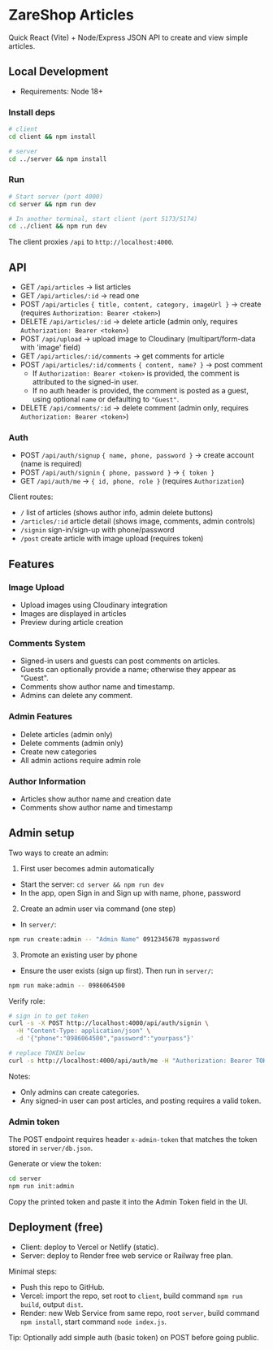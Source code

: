 # ZareShop Articles

Quick React (Vite) + Node/Express JSON API to create and view simple articles.

## Local Development

- Requirements: Node 18+

### Install deps

```bash
# client
cd client && npm install

# server
cd ../server && npm install
```

### Run

```bash
# Start server (port 4000)
cd server && npm run dev

# In another terminal, start client (port 5173/5174)
cd ../client && npm run dev
```

The client proxies `/api` to `http://localhost:4000`.

## API

- GET `/api/articles` → list articles
- GET `/api/articles/:id` → read one
- POST `/api/articles` `{ title, content, category, imageUrl }` → create (requires `Authorization: Bearer <token>`)
- DELETE `/api/articles/:id` → delete article (admin only, requires `Authorization: Bearer <token>`)
- POST `/api/upload` → upload image to Cloudinary (multipart/form-data with 'image' field)
- GET `/api/articles/:id/comments` → get comments for article
- POST `/api/articles/:id/comments` `{ content, name? }` → post comment
  - If `Authorization: Bearer <token>` is provided, the comment is attributed to the signed-in user.
  - If no auth header is provided, the comment is posted as a guest, using optional `name` or defaulting to `"Guest"`.
- DELETE `/api/comments/:id` → delete comment (admin only, requires `Authorization: Bearer <token>`)

### Auth

- POST `/api/auth/signup` `{ name, phone, password }` → create account (name is required)
- POST `/api/auth/signin` `{ phone, password }` → `{ token }`
- GET `/api/auth/me` → `{ id, phone, role }` (requires `Authorization`)

Client routes:
- `/` list of articles (shows author info, admin delete buttons)
- `/articles/:id` article detail (shows image, comments, admin controls)
- `/signin` sign-in/sign-up with phone/password
- `/post` create article with image upload (requires token)

## Features

### Image Upload
- Upload images using Cloudinary integration
- Images are displayed in articles
- Preview during article creation

### Comments System
- Signed-in users and guests can post comments on articles.
- Guests can optionally provide a name; otherwise they appear as "Guest".
- Comments show author name and timestamp.
- Admins can delete any comment.

### Admin Features
- Delete articles (admin only)
- Delete comments (admin only)
- Create new categories
- All admin actions require admin role

### Author Information
- Articles show author name and creation date
- Comments show author name and timestamp

## Admin setup

Two ways to create an admin:

1) First user becomes admin automatically
- Start the server: `cd server && npm run dev`
- In the app, open Sign in and Sign up with name, phone, password

2) Create an admin user via command (one step)
- In `server/`:

```bash
npm run create:admin -- "Admin Name" 0912345678 mypassword
```

3) Promote an existing user by phone
- Ensure the user exists (sign up first). Then run in `server/`:

```bash
npm run make:admin -- 0986064500
```

Verify role:

```bash
# sign in to get token
curl -s -X POST http://localhost:4000/api/auth/signin \
  -H "Content-Type: application/json" \
  -d '{"phone":"0986064500","password":"yourpass"}'

# replace TOKEN below
curl -s http://localhost:4000/api/auth/me -H "Authorization: Bearer TOKEN"
```

Notes:
- Only admins can create categories.
- Any signed-in user can post articles, and posting requires a valid token.

### Admin token

The POST endpoint requires header `x-admin-token` that matches the token stored in `server/db.json`.

Generate or view the token:

```bash
cd server
npm run init:admin
```

Copy the printed token and paste it into the Admin Token field in the UI.

## Deployment (free)

- Client: deploy to Vercel or Netlify (static).
- Server: deploy to Render free web service or Railway free plan.

Minimal steps:
- Push this repo to GitHub.
- Vercel: import the repo, set root to `client`, build command `npm run build`, output `dist`.
- Render: new Web Service from same repo, root `server`, build command `npm install`, start command `node index.js`.

Tip: Optionally add simple auth (basic token) on POST before going public.
